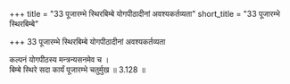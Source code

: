 +++
title = "33 पूजारम्भे स्थिरबिम्बे योगपीठादीनां अवश्यकर्तव्यता"
short_title = "33 पूजारम्भे स्थिरबिम्बे"

+++
33 पूजारम्भे स्थिरबिम्बे योगपीठादीनां अवश्यकर्तव्यता

कल्पनं योगपीठस्य मन्त्रन्यसनमेव च ।  
बिम्बे स्थिरे सदा कार्यं पूजारम्भे चतुर्मुख ॥ 3.128 ॥  